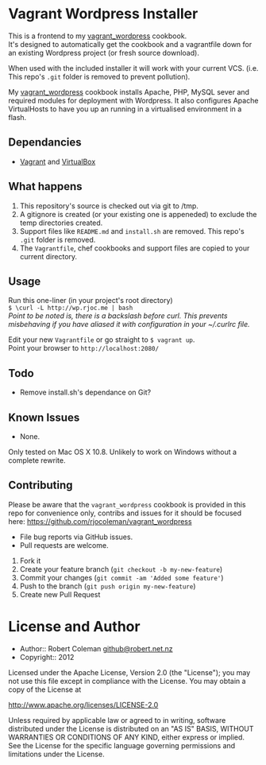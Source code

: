 Vagrant Wordpress Installer
===


This is a frontend to my [vagrant_wordpress](https://github.com/rjocoleman/vagrant_wordpress) cookbook.  
It's designed to automatically get the cookbook and a vagrantfile down for an existing Wordpress project (or fresh source download).

When used with the included installer it will work with your current VCS. (i.e. This repo's `.git` folder is removed to prevent pollution).

My [vagrant_wordpress](https://github.com/rjocoleman/vagrant_wordpress) cookbook installs Apache, PHP, MySQL sever and required modules for deployment with Wordpress. It also configures Apache VirtualHosts to have you up an running in a virtualised environment in a flash.  


Dependancies
------------

* [Vagrant](http://www.vagrantup.com/) and [VirtualBox](https://www.virtualbox.org)


What happens
------------
1. This repository's source is checked out via git to /tmp.
2. A gitignore is created (or your existing one is appeneded) to exclude the temp directories created.
3. Support files like `README.md` and `install.sh` are removed. This repo's `.git` folder is removed. 
4. The `Vagrantfile`, chef cookbooks and support files are copied to your current directory.


Usage
-----

Run this one-liner (in your project's root directory)  
`$ \curl -L http://wp.rjoc.me | bash `  
_Point to be noted is, there is a backslash before _curl_. This prevents misbehaving if you have aliased it with configuration in your ~/.curlrc file._  

Edit your new `Vagrantfile` or go straight to `$ vagrant up`.  
Point your browser to `http://localhost:2080/`  

Todo
----

* Remove install.sh's dependance on Git?


Known Issues
------------

* None.

Only tested on Mac OS X 10.8. Unlikely to work on Windows without a complete rewrite.


Contributing
------------

Please be aware that the `vagrant_wordpress` cookbook is provided in this repo for convenience only, contribs and issues for it should be focused here: https://github.com/rjocoleman/vagrant_wordpress


* File bug reports via GitHub issues.
* Pull requests are welcome.


1. Fork it
2. Create your feature branch (`git checkout -b my-new-feature`)
3. Commit your changes (`git commit -am 'Added some feature'`)
4. Push to the branch (`git push origin my-new-feature`)
5. Create new Pull Request



License and Author
===================

* Author:: Robert Coleman <github@robert.net.nz>
* Copyright:: 2012

Licensed under the Apache License, Version 2.0 (the "License");
you may not use this file except in compliance with the License.
You may obtain a copy of the License at

http://www.apache.org/licenses/LICENSE-2.0

Unless required by applicable law or agreed to in writing, software
distributed under the License is distributed on an "AS IS" BASIS,
WITHOUT WARRANTIES OR CONDITIONS OF ANY KIND, either express or implied.
See the License for the specific language governing permissions and
limitations under the License.